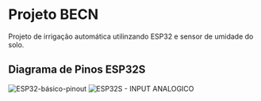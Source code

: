 # Projeto BECN
Projeto de irrigação automática utilinzando ESP32 e sensor de umidade do solo.

## Diagrama de Pinos ESP32S
![ESP32-básico-pinout](https://user-images.githubusercontent.com/78964459/200178198-c1101472-2903-43f4-9606-dcc1ad794077.jpg)
![ESP32S - INPUT ANALOGICO](https://user-images.githubusercontent.com/78964459/200178200-1054ab2e-5516-499a-abcd-70a6fc8c83ca.png)
